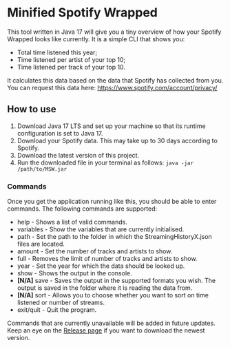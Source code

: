 # Minified Spotify Wrapped
This tool written in Java 17 will give you a tiny overview of how your Spotify Wrapped looks like currently.
It is a simple CLI that shows you:

- Total time listened this year;
- Time listened per artist of your top 10;
- Time listened per track of your top 10.

It calculates this data based on the data that Spotify has collected from you.
You can request this data here: https://www.spotify.com/account/privacy/

## How to use
1. Download Java 17 LTS and set up your machine so that its runtime configuration is set to Java 17.
2. Download your Spotify data. This may take up to 30 days according to Spotify.
3. Download the latest version of this project.
4. Run the downloaded file in your terminal as follows: `java -jar /path/to/MSW.jar`

### Commands
Once you get the application running like this, you should be able to enter commands.
The following commands are supported:

- help - Shows a list of valid commands.
- variables - Show the variables that are currently initialised.
- path - Set the path to the folder in which the StreamingHistoryX.json files are located.
- amount - Set the number of tracks and artists to show.
- full - Removes the limit of number of tracks and artists to show.
- year - Set the year for which the data should be looked up.
- show - Shows the output in the console.
- **[N/A]** save - Saves the output in the supported formats you wish. The output is saved in the folder where it is reading the data from.
- **[N/A]** sort - Allows you to choose whether you want to sort on time listened or number of streams.
- exit/quit - Quit the program.

Commands that are currently unavailable will be added in future updates.
Keep an eye on the [Release page](https://github.com/BrentMeeusen/minified-spotify-wrapped/releases/) if you want to download the newest version.
